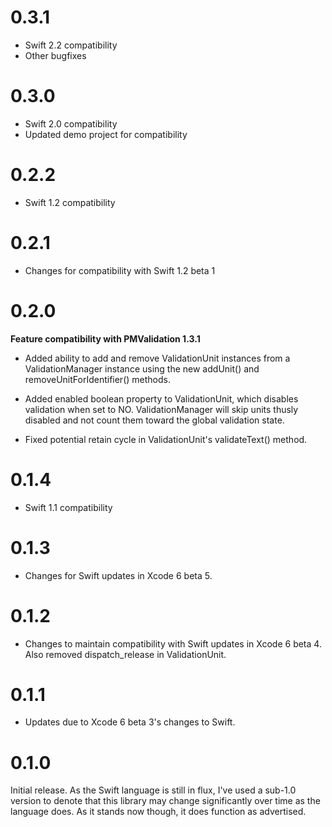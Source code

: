 0.3.1
=====
* Swift 2.2 compatibility
* Other bugfixes

0.3.0
=====
* Swift 2.0 compatibility
* Updated demo project for compatibility

0.2.2
=====
* Swift 1.2 compatibility

0.2.1
=====
* Changes for compatibility with Swift 1.2 beta 1

0.2.0
=====
__Feature compatibility with PMValidation 1.3.1__
* Added ability to add and remove ValidationUnit instances from a ValidationManager instance using the new addUnit() and removeUnitForIdentifier() methods.
* Added enabled boolean property to ValidationUnit, which disables validation when set to NO. ValidationManager will skip units thusly disabled and not count them toward the global validation state.

* Fixed potential retain cycle in ValidationUnit's validateText() method.

0.1.4
=====
* Swift 1.1 compatibility

0.1.3
=====
* Changes for Swift updates in Xcode 6 beta 5.

0.1.2
=====
* Changes to maintain compatibility with Swift updates in Xcode 6 beta 4. Also removed dispatch_release in ValidationUnit.

0.1.1
=====
* Updates due to Xcode 6 beta 3's changes to Swift.

0.1.0
=====
Initial release. As the Swift language is still in flux, I've used a sub-1.0 version to denote that this library may change significantly over time as the language does. As it stands now though, it does function as advertised.
